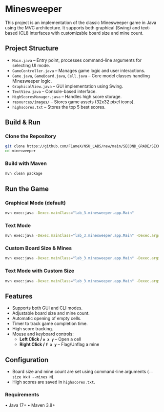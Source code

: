 # Minesweeper

This project is an implementation of the classic Minesweeper game in Java using the MVC architecture. It supports both graphical (Swing) and text-based (CLI) interfaces with customizable board size and mine count.

## Project Structure

- `Main.java` – Entry point, processes command-line arguments for selecting UI mode.
- `GameController.java` – Manages game logic and user interactions.
- `Game.java`, `GameBoard.java`, `Cell.java` – Core model classes handling Minesweeper logic.
- `GraphicalView.java` – GUI implementation using Swing.
- `TextView.java` – Console-based interface.
- `HighScoresManager.java` – Handles high score storage.
- `resources/images/` – Stores game assets (32x32 pixel icons).
- `highscores.txt` – Stores the top 5 best scores.

## Build & Run

### Clone the Repository
```bash
git clone https://github.com/F1ameX/NSU_LABS/new/main/SECOND_GRADE/SECOND_SEMESTER/lab_3
cd minesweeper
```

### Build with Maven 
```bash
mvn clean package
```

## Run the Game

### Graphical Mode (default)
```bash
mvn exec:java -Dexec.mainClass="lab_3.minesweeper.app.Main"
```
### Text Mode
```bash
mvn exec:java -Dexec.mainClass="lab_3.minesweeper.app.Main" -Dexec.args="--text"
```

### Custom Board Size & Mines
```bash
mvn exec:java -Dexec.mainClass="lab_3.minesweeper.app.Main" -Dexec.args="--size 25x25 --mines 30"
```

### Text Mode with Custom Size
```bash
mvn exec:java -Dexec.mainClass="lab_3.minesweeper.app.Main" -Dexec.args="--text --size 25x25 --mines 30"
```

## Features

- Supports both GUI and CLI modes.
- Adjustable board size and mine count.
- Automatic opening of empty cells.
- Timer to track game completion time.
- High score tracking.
- Mouse and keyboard controls:
  - **Left Click / `o x y`** – Open a cell
  - **Right Click / `f x y`** – Flag/Unflag a mine

## Configuration

- Board size and mine count are set using command-line arguments (`--size WxH --mines N`).
- High scores are saved in `highscores.txt`.

### Requirements
• Java 17+
• Maven 3.8+
